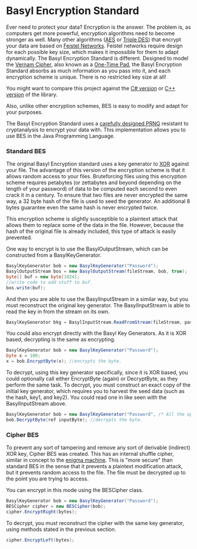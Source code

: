 # Basyl Encryption Standard
Ever need to protect your data? Encryption is the answer. The problem is, as computers get more powerful, encryption algorithms need to become stronger as well. Many other algorithms ([AES](https://en.wikipedia.org/wiki/Advanced_Encryption_Standard) or [Triple DES](https://en.wikipedia.org/wiki/Triple_DES)) that encrypt your data are based on [Feistel Networks](https://en.wikipedia.org/wiki/Feistel_cipher). Feistel networks require design for each possible key size, which makes it  impossible for them to adapt dynamically. The Basyl Encryption Standard is different. Designed to model the [Vernam Cipher](https://en.wikipedia.org/wiki/One-time_pad), also known as a [One-Time Pad](https://en.wikipedia.org/wiki/One-time_pad), the Basyl Encryption Standard absorbs as much information as you pass into it, and each encryption scheme is unique. There is no restricted key size at all!

You might want to compare this project against the [C# version](https://github.com/TheCreatorJames/BESLibrary) or [C++ version](https://github.com/TheCreatorJames/BESLibraryCPP) of the library.

Also, unlike other encryption schemes, BES is easy to modify and adapt for your purposes.

The Basyl Encryption Standard uses a [carefully designed PRNG](https://github.com/TheCreatorJames/BESLibrary/blob/master/PRNG.md) resistant to cryptanalysis to encrypt your data with. This implementation allows you to use BES in the Java Programming Language.


### Standard BES

The original Basyl Encryption standard uses a key generator to [XOR](https://en.wikipedia.org/wiki/Exclusive_or) against your file. The advantage of this version of the encryption scheme is that it allows random access to your files. Bruteforcing files using this encryption scheme requires petabytes (or zettabytes and beyond depending on the length of your password) of data to be computed each second to even crack it in a century. To ensure that two files are never encrypted the same way, a 32 byte hash of the file is used to seed the generator. An additional 8 bytes guarantee even the same hash is never encrypted twice.

This encryption scheme is slightly susceptible to a plaintext attack that allows them to replace some of the data in the file. However, because the hash of the original file is already included, this type of attack is easily prevented.



One way to encrypt is to use the BasylOutputStream, which can be constructed from a BasylKeyGenerator.
```Java
BasylKeyGenerator bob = new BasylKeyGenerator("Password");
BasylOutputStream bos = new BasylOutputStream(fileStream, bob, true);
byte[] buf = new byte[1024];
//write code to add stuff to buf.
bos.write(buf);
```
And then you are able to use the BasylInputStream in a similar way, but you must reconstruct the original key generator. The BasylInputStream is able to read the key in from the stream on its own.

```Java
BasylKeyGenerator bkg = BasylInputStream.ReadFromStream(fileStream, pass, /* some generation size info  */, null /* You can pass in a BasylPseudoAdaptor */); 
```

You could also encrypt directly with the Basyl Key Generators. As it is XOR based, decrypting is the same as encrypting.

```Java
BasylKeyGenerator bob = new BasylKeyGenerator("Password");
byte x = 100;
x = bob.EncryptByte(x); //encrypts the byte.
```

To decrypt, using this key generator specifically, since it is XOR based, you could optionally call either EncryptByte (again) or DecryptByte, as they perform the same task. To decrypt, you must construct an exact copy of the initial key generator, which requires you to harvest the seed data (such as the hash, key1, and key2). You could read one in like seen with the BasylInputStream above. 

```Java
BasylKeyGenerator bob = new BasylKeyGenerator("Password", /* All the options factors */, hash, key1Random, key2Random, true);
bob.DecryptByte(ref inputByte); //decrypts the byte.
```


### Cipher BES
To prevent any sort of tampering and remove any sort of derivable (indirect) XOR key, Cipher BES was created. This has an internal shuffle cipher, similar in concept to the [enigma machine](https://en.wikipedia.org/wiki/Enigma_machine). This is "more secure" than standard BES in the sense that it prevents a plaintext modification attack, but it prevents random access to the file. The file must be decrypted up to the point you are trying to access.

You can encrypt in this mode using the BESCipher class.
```Java
BasylKeyGenerator bob = new BasylKeyGenerator("Password");
BESCipher cipher = new BESCipher(bob);
cipher.EncryptRight(bytes);
```

To decrypt, you must reconstruct the cipher with the same key generator, using methods stated in the previous section.
```Java
cipher.EncryptLeft(bytes);
```
